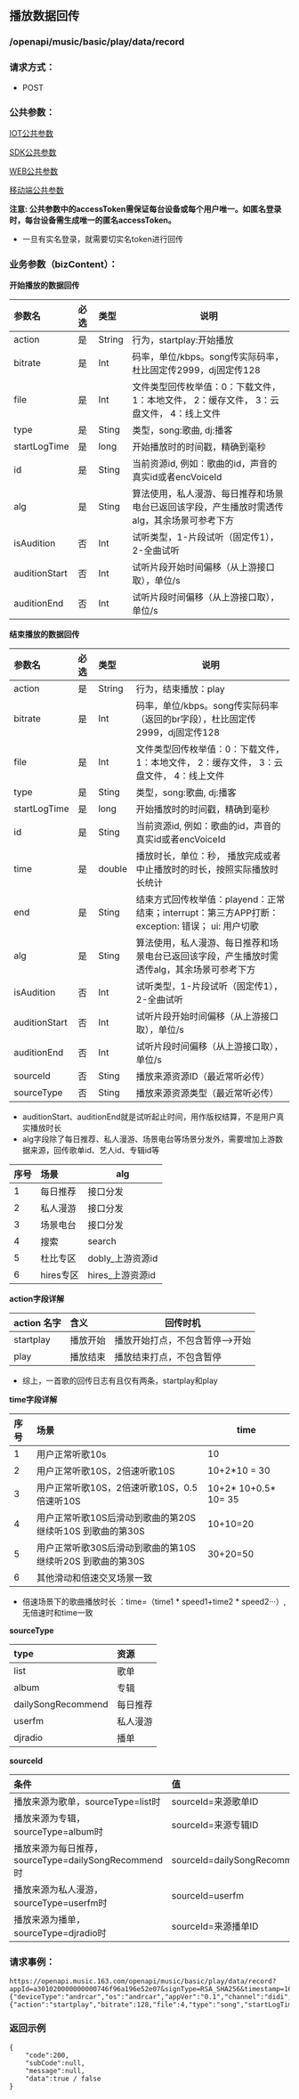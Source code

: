 ## 播放数据回传

### /openapi/music/basic/play/data/record


### 请求方式：

- POST

### 公共参数：

[IOT公共参数](https://developer.music.163.com/st/developer/?docId=0f7801d7d6d24180b8fc9058d1ffe593)

[SDK公共参数](https://developer.music.163.com/st/developer/?docId=eb75c66cac074beda81216669a4192c9)

[WEB公共参数](https://developer.music.163.com/st/developer/?docId=72801c136f144658995fe1ab756a183e)

[移动端公共参数](https://developer.music.163.com/st/developer/?docId=98b78be8870c4bfe85aec7791c167f0a)

**注意: 公共参数中的accessToken需保证每台设备或每个用户唯一。如匿名登录时，每台设备需生成唯一的匿名accessToken。**

- 一旦有实名登录，就需要切实名token进行回传

### 业务参数（bizContent）：

**开始播放的数据回传**

| 参数名 | 必选  | 类型  | 说明  |
| :--- | :--- | :--- | --- |
| action | 是   | String | 行为，startplay:开始播放 |
| bitrate | 是   | Int | 码率，单位/kbps。song传实际码率，杜比固定传2999，dj固定传128 |
| file | 是   | Int | 文件类型回传枚举值：0：下载文件， 1：本地文件， 2：缓存文件， 3：云盘文件， 4：线上文件 |
| type | 是   | Sting | 类型，song:歌曲, dj:播客 |
| startLogTime | 是   | long | 开始播放时的时间戳，精确到毫秒 |
| id  | 是   | Sting | 当前资源id, 例如：歌曲的id，声音的真实id或者encVoiceId |
| alg | 是   | Sting | 算法使用，私人漫游、每日推荐和场景电台已返回该字段，产生播放时需透传alg，其余场景可参考下方 |
| isAudition | 否   | Int | 试听类型，1-片段试听（固定传1），2-全曲试听 |
| auditionStart | 否   | Int | 试听片段开始时间偏移（从上游接口取），单位/s |
| auditionEnd | 否   | Int | 试听片段时间偏移（从上游接口取），单位/s |

**结束播放的数据回传**

| 参数名 | 必选  | 类型  | 说明  |
| :--- | :--- | :--- | --- |
| action | 是   | String | 行为，结束播放：play |
| bitrate | 是   | Int | 码率，单位/kbps。song传实际码率（返回的br字段），杜比固定传2999，dj固定传128 |
| file | 是   | Int | 文件类型回传枚举值：0：下载文件， 1：本地文件， 2：缓存文件， 3：云盘文件， 4：线上文件 |
| type | 是   | Sting | 类型，song:歌曲, dj:播客 |
| startLogTime | 是   | long | 开始播放时的时间戳，精确到毫秒 |
| id  | 是   | Sting | 当前资源id, 例如：歌曲的id，声音的真实id或者encVoiceId |
| time | 是   | double | 播放时长，单位：秒， 播放完成或者中止播放时的时长，按照实际播放时长统计 |
| end | 是   | Sting | 结束方式回传枚举值：playend：正常结束；interrupt：第三方APP打断： exception: 错误； ui: 用户切歌 |
| alg | 是   | Sting | 算法使用，私人漫游、每日推荐和场景电台已返回该字段，产生播放时需透传alg，其余场景可参考下方 |
| isAudition | 否   | Int | 试听类型，1-片段试听（固定传1），2-全曲试听 |
| auditionStart | 否   | Int | 试听片段开始时间偏移（从上游接口取），单位/s |
| auditionEnd | 否   | Int | 试听片段时间偏移（从上游接口取），单位/s |
| sourceId | 否   | Sting | 播放来源资源ID（最近常听必传） |
| sourceType | 否   | Sting | 播放来源资源类型（最近常听必传） |

- auditionStart、auditionEnd就是试听起止时间，用作版权结算，不是用户真实播放时长
- alg字段除了每日推荐、私人漫游、场景电台等场景分发外，需要增加上游数据来源，回传歌单id、艺人id、专辑id等

| 序号  | 场景  | alg |
| :--- | :--- | --- |
| 1   | 每日推荐 | 接口分发 |
| 2   | 私人漫游 | 接口分发 |
| 3   | 场景电台 | 接口分发 |
| 4   | 搜索  | search |
| 5   | 杜比专区 | dobly_上游资源id |
| 6   | hires专区 | hires_上游资源id |

**action字段详解**

| action 名字 | 含义  | 回传时机 |
| :--- | :--- | --- |
| startplay | 播放开始 | 播放开始打点，不包含暂停-->开始 |
| play | 播放结束 | 播放结束打点，不包含暂停 |

- 综上，一首歌的回传日志有且仅有两条，startplay和play

**time字段详解**

| 序号  | 场景  | time |
| :--- | :--- | --- |
| 1   | 用户正常听歌10s | 10  |
| 2   | ⽤户正常听歌10S，2倍速听歌10S | 10+2\*10 = 30 |
| 3   | ⽤户正常听歌10S，2倍速听歌10S，0.5倍速听10S | 10+2\* 10+0.5\* 10= 35 |
| 4   | ⽤户正常听歌10S后滑动到歌曲的第20S继续听10S 到歌曲的第30S | 10+10=20 |
| 5   | ⽤户正常听歌30S后滑动到歌曲的第10S继续听20S 到歌曲的第30S | 30+20=50 |
| 6   | 其他滑动和倍速交叉场景⼀致 |     |

- 倍速场景下的歌曲播放时⻓ ：time=（time1 \* speed1+time2 \* speed2···）,无倍速时和time一致

**sourceType**

| type | 资源  |
| :--- | :--- |
| list | 歌单  |
| album | 专辑  |
| dailySongRecommend | 每日推荐 |
| userfm | 私人漫游 |
| djradio | 播单  |

**sourceId**

| 条件  | 值   |
| :--- | :--- |
| 播放来源为歌单，sourceType=list时 | sourceId=来源歌单ID |
| 播放来源为专辑，sourceType=album时 | sourceId=来源专辑ID |
| 播放来源为每日推荐，sourceType=dailySongRecommend时 | sourceId=dailySongRecommend |
| 播放来源为私人漫游，sourceType=userfm时 | sourceId=userfm |
| 播放来源为播单，sourceType=djradio时 | sourceId=来源播单ID |

### 请求事例：

```
https://openapi.music.163.com/openapi/music/basic/play/data/record?appId=a301020000000000746f96a196e52e07&signType=RSA_SHA256&timestamp=1660881438305&device={"deviceType":"andrcar","os":"andrcar","appVer":"0.1","channel":"didi","model":"kys","deviceId":"357","brand":"didi","osVer":"8.1.0","clientIp":"192.168.0.1"}&bizContent={"action":"startplay","bitrate":128,"file":4,"type":"song","startLogTime":"1653373289000","id":"01AF719CAD443AA5944BFE83F8F3569A"}&sign=hoxD0q9CyLZj%2BZ2yYLjCVs1sVInjphTFecgzWc6Y3zIOL1GTidmwXxc7Yv6HNOsf%2B9rKUT3mEi%2BkDhj22yqrBrnDEVMjySSAM21OSzESHL0RdtS2aLaTG7kmJmK4VX0S6UliNE57gOLJSWxICv00eT%2Bnbss8gGUREvkgo867%2B1qczMhqa5HN0v6HNJbaa5NSUmJX9lUBRBIlwpa9qIVLnYtbG7oWS0TbWbku%2FLluQDzBxyuBhv0BXZKCjCVZ9D3xL8Tegldxq%2B%2FMftaudJjD0eA8nR9d%2BzHEVvmrTZE7LXSeHrT0iJcz6goz%2BSHPjFtY0HChPaGV%2FOYrAnSF6r2h0Q%3D%3D&accessToken=sbc3d8e0323707d8fe8858f3c1561734547ad71544abbef80c
```

### 返回示例

```
{
    "code":200,
    "subCode":null,
    "message":null,
    "data":true / false
}
```
